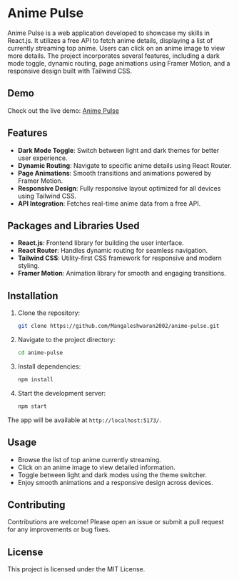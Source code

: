 # Anime Pulse

Anime Pulse is a web application developed to showcase my skills in React.js. It utilizes a free API to fetch anime details, displaying a list of currently streaming top anime. Users can click on an anime image to view more details. The project incorporates several features, including a dark mode toggle, dynamic routing, page animations using Framer Motion, and a responsive design built with Tailwind CSS.

## Demo

Check out the live demo: [Anime Pulse](https://anime-pulse.netlify.app/)

## Features

- **Dark Mode Toggle**: Switch between light and dark themes for better user experience.
- **Dynamic Routing**: Navigate to specific anime details using React Router.
- **Page Animations**: Smooth transitions and animations powered by Framer Motion.
- **Responsive Design**: Fully responsive layout optimized for all devices using Tailwind CSS.
- **API Integration**: Fetches real-time anime data from a free API.

## Packages and Libraries Used

- **React.js**: Frontend library for building the user interface.
- **React Router**: Handles dynamic routing for seamless navigation.
- **Tailwind CSS**: Utility-first CSS framework for responsive and modern styling.
- **Framer Motion**: Animation library for smooth and engaging transitions.

## Installation

1. Clone the repository:
   ```bash
   git clone https://github.com/Mangaleshwaran2002/anime-pulse.git
   ```

2. Navigate to the project directory:
   ```bash
   cd anime-pulse
   ```

3. Install dependencies:
   ```bash
   npm install
   ```

4. Start the development server:
   ```bash
   npm start
   ```

The app will be available at `http://localhost:5173/`.

## Usage

- Browse the list of top anime currently streaming.
- Click on an anime image to view detailed information.
- Toggle between light and dark modes using the theme switcher.
- Enjoy smooth animations and a responsive design across devices.

## Contributing

Contributions are welcome! Please open an issue or submit a pull request for any improvements or bug fixes.

## License

This project is licensed under the MIT License.
